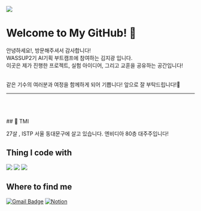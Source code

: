 <img src="https://capsule-render.vercel.app/api?type=waving&color=auto&height=200&section=header&text=WASSUP2&fontSize=70" /><br>

# Welcome to My GitHub! 👋

안녕하세요!, 방문해주셔서 감사합니다! <br>
WASSUP2기 AI기획 부트캠프에 참여하는 김지광 입니다. <br>
이곳은 제가 진행한 프로젝트, 실험 아이디어, 그리고 교훈을 공유하는 공간입니다!<br><br>

같은 기수의 여러분과 여정을 함께하게 되어 기쁩니다! 앞으로 잘 부탁드립니다!🌟

---
<br>
<br>
<br>
## 🌱 TMI

27살 , ISTP 서울 동대문구에 살고 있습니다. 엔비디아 80층 대주주입니다!


## **Thing I code with**


<img src="https://img.shields.io/badge/Python-14354C?style=for-the-badge&logo=python&logoColor=white" /> <img src="https://img.shields.io/badge/MySQL-00000F?style=for-the-badge&logo=mysql&logoColor=white" /> <img src="https://img.shields.io/badge/Made%20with-Jupyter-orange?style=for-the-badge&logo=Jupyter"/>

## **Where to find me**


[![Gmail Badge](https://img.shields.io/badge/Gmail-D14836?style=for-the-badge&logo=gmail&logoColor=white)](mailto:rpdlszjs4@gmail.com) [![Notion](https://img.shields.io/badge/Notion-000000?style=for-the-badge&logo=notion&logoColor=white)](https://oreumi.notion.site/09f569b9c9ae4b4a8e522820ac430f3d?pvs=25)
